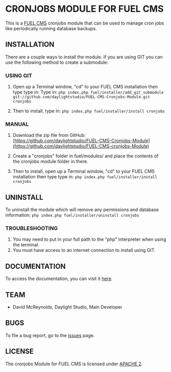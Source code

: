 # CRONJOBS MODULE FOR FUEL CMS
This is a [FUEL CMS](http://www.getfuelcms.com) cronjobs module that can be used to manage cron jobs like periodically running database backups.

## INSTALLATION
There are a couple ways to install the module. If you are using GIT you can use the following method
to create a submodule:

### USING GIT
1. Open up a Terminal window, "cd" to your FUEL CMS installation then type type in: 
Type in:
``php index.php fuel/installer/add_git_submodule git://github.com/daylightstudio/FUEL-CMS-Cronjobs-Module.git cronjobs``

2. Then to install, type in:
``php index.php fuel/installer/install cronjobs``


### MANUAL
1. Download the zip file from GitHub:
[https://github.com/daylightstudio/FUEL-CMS-Cronjobs-Module](https://github.com/daylightstudio/FUEL-CMS-cronjobs-Module)

2. Create a "cronjobs" folder in fuel/modules/ and place the contents of the cronjobs module folder in there.

3. Then to install, open up a Terminal window, "cd" to your FUEL CMS installation then type type in:
``php index.php fuel/installer/install cronjobs``

## UNINSTALL

To uninstall the module which will remove any permissions and database information:
``php index.php fuel/installer/uninstall cronjobs``

### TROUBLESHOOTING
1. You may need to put in your full path to the "php" interpreter when using the terminal.
2. You must have access to an internet connection to install using GIT.


## DOCUMENTATION
To access the documentation, you can visit it [here](http://www.getfuelcms.com/user_guide/modules/cronjobs).

## TEAM
* David McReynolds, Daylight Studio, Main Developer

## BUGS
To file a bug report, go to the [issues](https://github.com/daylightstudio/FUEL-CMS-Cronjobs-Module/issues) page.

## LICENSE
The cronjobs Module for FUEL CMS is licensed under [APACHE 2](http://www.apache.org/licenses/LICENSE-2.0).